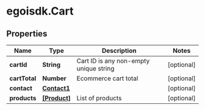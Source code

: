# egoisdk.Cart

## Properties

Name | Type | Description | Notes
------------ | ------------- | ------------- | -------------
**cartId** | **String** | Cart ID is any non-empty unique string | [optional] 
**cartTotal** | **Number** | Ecommerce cart total | [optional] 
**contact** | [**Contact1**](Contact1.md) |  | [optional] 
**products** | [**[Product]**](Product.md) | List of products | [optional] 


